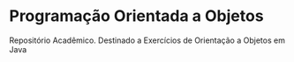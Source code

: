# Programação Orientada a Objetos

Repositório Acadêmico. Destinado a Exercícios de Orientação a Objetos em Java
